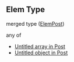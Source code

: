 ## Elem Type

merged type ([ElemPost](post-items-properties-elempost.md))

any of

-   [Untitled array in Post](post-items-properties-elempost-anyof-0.md "check type definition")
-   [Untitled object in Post](post-items-properties-elempost-anyof-1.md "check type definition")

